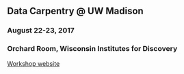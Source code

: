 ## Data Carpentry @ UW Madison
### August 22-23, 2017
### Orchard Room, Wisconsin Institutes for Discovery

[Workshop website](https://uw-madison-aci.github.io/2017-08-22-uwmadison-dc/)
